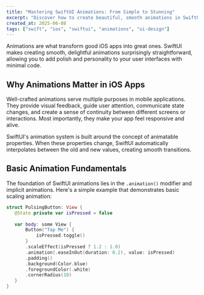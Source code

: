 ```yaml
---
title: "Mastering SwiftUI Animations: From Simple to Stunning"
excerpt: "Discover how to create beautiful, smooth animations in SwiftUI that bring your iOS apps to life with practical examples and best practices."
created_at: 2025-06-08
tags: ["swift", "ios", "swiftui", "animations", "ui-design"]
---
```


Animations are what transform good iOS apps into great ones. SwiftUI makes creating smooth, delightful animations surprisingly straightforward, allowing you to add polish and personality to your user interfaces with minimal code.

## Why Animations Matter in iOS Apps

Well-crafted animations serve multiple purposes in mobile applications. They provide visual feedback, guide user attention, communicate state changes, and create a sense of continuity between different screens or interactions. Most importantly, they make your app feel responsive and alive.

SwiftUI's animation system is built around the concept of animatable properties. When these properties change, SwiftUI automatically interpolates between the old and new values, creating smooth transitions.

## Basic Animation Fundamentals

The foundation of SwiftUI animations lies in the `.animation()` modifier and implicit animations. Here's a simple example that demonstrates basic scaling animation:

```swift
struct PulsingButton: View {
   @State private var isPressed = false
   
   var body: some View {
       Button("Tap Me") {
           isPressed.toggle()
       }
       .scaleEffect(isPressed ? 1.2 : 1.0)
       .animation(.easeInOut(duration: 0.2), value: isPressed)
       .padding()
       .background(Color.blue)
       .foregroundColor(.white)
       .cornerRadius(10)
   }
}